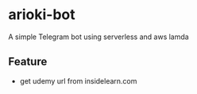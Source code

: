 # arioki-bot
A simple Telegram bot using serverless and aws lamda

## Feature 
* get udemy url from insidelearn.com
